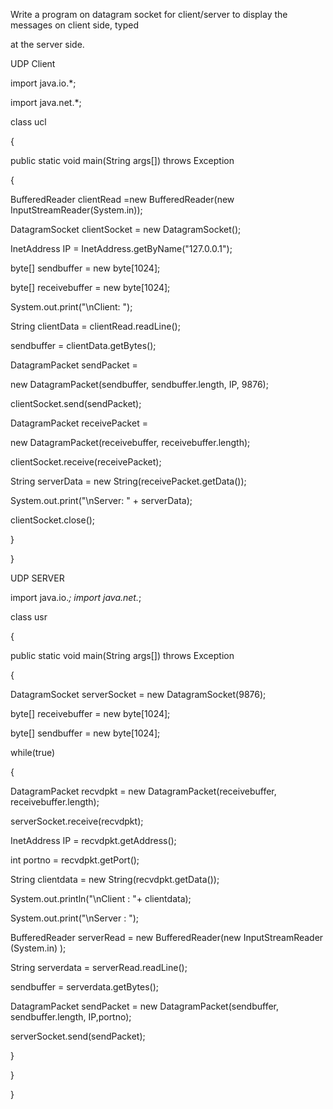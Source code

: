 Write a program on datagram socket for client/server to display the messages on client side, typed 

at the server side.

UDP Client

import java.io.*;

import java.net.*;

class ucl

{

 public static void main(String args[]) throws Exception

 {

 BufferedReader clientRead =new BufferedReader(new InputStreamReader(System.in));

 DatagramSocket clientSocket = new DatagramSocket();

 InetAddress IP = InetAddress.getByName("127.0.0.1");

 byte[] sendbuffer = new byte[1024];

 byte[] receivebuffer = new byte[1024];

 System.out.print("\nClient: ");

 String clientData = clientRead.readLine();

 sendbuffer = clientData.getBytes(); 

 DatagramPacket sendPacket =

 new DatagramPacket(sendbuffer, sendbuffer.length, IP, 9876);

 clientSocket.send(sendPacket);

 DatagramPacket receivePacket =

 new DatagramPacket(receivebuffer, receivebuffer.length);

 clientSocket.receive(receivePacket);

 String serverData = new String(receivePacket.getData());

 System.out.print("\nServer: " + serverData);

 clientSocket.close();

 }

}

UDP SERVER

import java.io.*;
import java.net.*;

class usr

{

 public static void main(String args[]) throws Exception

 {

 DatagramSocket serverSocket = new DatagramSocket(9876);

 byte[] receivebuffer = new byte[1024];

 byte[] sendbuffer = new byte[1024];

 while(true)

 {

 DatagramPacket recvdpkt = new DatagramPacket(receivebuffer, receivebuffer.length);

 serverSocket.receive(recvdpkt);

 InetAddress IP = recvdpkt.getAddress();

 int portno = recvdpkt.getPort();

 String clientdata = new String(recvdpkt.getData());

 System.out.println("\nClient : "+ clientdata);

 System.out.print("\nServer : ");

 BufferedReader serverRead = new BufferedReader(new InputStreamReader (System.in) );

 String serverdata = serverRead.readLine();

 sendbuffer = serverdata.getBytes();

 DatagramPacket sendPacket = new DatagramPacket(sendbuffer, sendbuffer.length, IP,portno);

 serverSocket.send(sendPacket);

 }

 }

}
